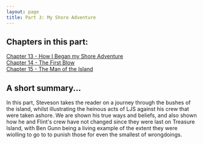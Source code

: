 ```yaml
---
layout: page
title: Part 3: My Shore Adventure
---
```

## Chapters in this part:
[Chapter 13 - How I Began my Shore Adventure](/chapters/how-i-began-my-shore-adventure.html)  
[Chapter 14 - The First Blow](/chapters/the-first-blow.html)  
[Chapter 15 - The Man of the Island](/chapters/the-man-of-the-island.html)  
## A short summary...
In this part, Steveson takes the reader on a journey through the bushes of the island, whilst illustrating the heinous acts of LJS against his crew that were taken ashore. We are shown his true ways and beliefs, and also shown how he and Flint's crew have not changed since they were last on Treasure Island, with Ben Gunn being a living example of the extent they were wiolling to go to to punish those for even the smallest of wrongdoings.
